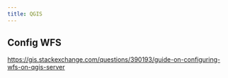 ```yaml
---
title: QGIS
---
```


## Config WFS

<https://gis.stackexchange.com/questions/390193/guide-on-configuring-wfs-on-qgis-server>
